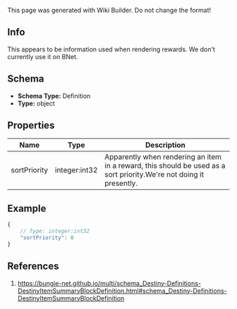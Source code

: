 <span class="wiki-builder">This page was generated with Wiki Builder. Do not change the format!</span>

## Info
This appears to be information used when rendering rewards.  We don't currently use it on BNet.

## Schema
* **Schema Type:** Definition
* **Type:** object

## Properties
Name | Type | Description
---- | ---- | -----------
sortPriority | integer:int32 | Apparently when rendering an item in a reward, this should be used as a sort priority.We're not doing it presently.

## Example
```javascript
{
    // Type: integer:int32
    "sortPriority": 0
}

```

## References
1. https://bungie-net.github.io/multi/schema_Destiny-Definitions-DestinyItemSummaryBlockDefinition.html#schema_Destiny-Definitions-DestinyItemSummaryBlockDefinition
